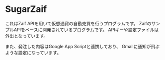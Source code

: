 # SugarZaif

これはZaif APIを用いて仮想通貨の自動売買を行うプログラムです。 ZaifのサンプルAPIをベースに開発されているプログラムです。 APIキーや設定ファイルは外出となっています。

また、発注した内容はGoogle App Scriptと連携しており、 Gmailに通知が飛ぶような設定になっています。
